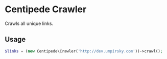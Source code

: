 # Centipede Crawler

Crawls all unique links.

## Usage

```php
$links = (new Centipede\Crawler('http://dev.umpirsky.com'))->crawl();
```
